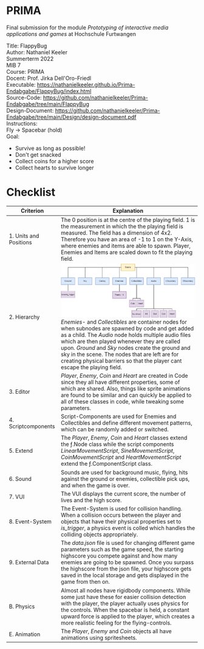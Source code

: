 # PRIMA
Final submission for the module *Prototyping of interactive media applications and games* at Hochschule Furtwangen


Title: FlappyBug  
Author: Nathaniel Keeler  
Summerterm 2022  
MIB 7  
Course: PRIMA  
Docent: Prof. Jirka Dell'Oro-Friedl  
Executable: https://nathanielkeeler.github.io/Prima-Endabgabe/FlappyBug/index.html <br>
Source-Code: https://github.com/nathanielkeeler/Prima-Endabgabe/tree/main/FlappyBug <br>
Design-Document: https://github.com/nathanielkeeler/Prima-Endabgabe/tree/main/Design/design-document.pdf <br>
Instructions:   
Fly -> Spacebar (hold) <br>
Goal:
- Survive as long as possible! <br>
- Don't get snacked <br>
- Collect coins for a higher score <br>
- Collect hearts to survive longer


Checklist
============================================

| Criterion                        |      Explanation        |
|-------------------------|------------------------------------------------------------------------------------------------------------------------------------------------------------------------------------------------------------------------------------------------------------------------------------------------------------------------------------------------------------------------------------------|
|  1. Units and Positions | The 0 position is at the centre of the playing field. 1 is the measurement in which the the playing field is measured. The field has a dimension of 4x2. Therefore you have an area of -1 to 1 on the Y-Axis, where enemies and items are able to spawn. Player, Enemies and Items are scaled down to fit the playing field.      |
|  2. Hierarchy           |   ![Hierarchy](Design/Assets/hierarchy.png)  <br>  *Enemies*- and *Collectibles* are container nodes for when subnodes are spawned by code and get added as a child. The *Audio* node holds multiple audio files which are then played whenever they are called upon. *Ground* and *Sky* nodes create the ground and sky in the scene. The nodes that are left are for creating physical barriers so that the player cant escape the playing field.  |
| 3. Editor               | *Player*, *Enemy*, *Coin* and *Heart* are created in Code since they all have different properties, some of which are shared. Also, things like sprite animations are found to be similar and can quickly be applied to all of these classes in code, while tweaking some parameters.       |
| 4. Scriptcomponents     | Script-Components are used for Enemies and Collectibles and define different movement patterns, which can be randomly added or switched.         |
| 5. Extend               | The *Player*, *Enemy*, *Coin* and *Heart* classes extend the ƒ.Node class while the script components *LinearMovementScript*, *SineMovementScript*, *CoinMovementScript* and *HeartMovementScript* extend the ƒ.ComponentScript class.        |
|  6. Sound               | Sounds are used for background music, flying, hits against the ground or enemies, collectible pick ups, and when the game is over.         |
| 7. VUI                  | The VUI displays the current score, the number of lives and the high score.          |
| 8. Event-System         | The Event-System is used for collision handling. When a collision occurs between the player and objects that have their physical properties set to *is_trigger*, a physics event is colled which handles the colliding objects appropriately.        |
| 9. External Data        | The *data.json* file is used for changing different game parameters such as the game speed, the starting highscore you compete against and how many enemies are going to be spawned. Once you surpass the highscore from the json file, your highscore gets saved in the local storage and gets displayed in the game from then on.         |
| B. Physics              | Almost all nodes have rigidbody components. While some just have these for easier collision detection with the player, the player actually uses physics for the controls. When the spacebar is held, a constant upward force is applied to the player, which creates a more realistic feeling for the flying-controls.        |
| E. Animation            | The *Player*, *Enemy* and *Coin* objects all have animations using spritesheets.         |